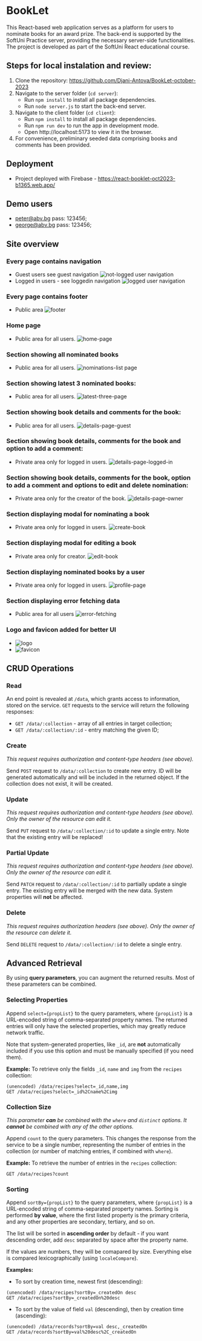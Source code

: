 # BookLet
This React-based web application serves as a platform for users to nominate books for an award prize. The back-end is supported by the SoftUni Practice server, providing the necessary server-side functionalities. The project is developed as part of the SoftUni React educational course.

## Steps for local instalation and review:
1. Clone the repository:  https://github.com/Djani-Antova/BookLet-october-2023
2. Navigate to the server folder (`cd server`):
   - Run `npm install` to install all package dependencies.
   - Run `node server.js` to start the back-end server.
3. Navigate to the client folder (`cd client`):
   - Run `npm install` to install all package dependencies.
   - Run `npm run dev` to run the app in development mode.
   - Open http://localhost:5173 to view it in the browser.
4. For convenience, preliminary seeded data comprising books and comments has been provided.

## Deployment
- Project deployed with Firebase - https://react-booklet-oct2023-b1365.web.app/

## Demo users
  - peter@abv.bg       pass: 123456;
  - george@abv.bg      pass: 123456;


## Site overview 
### Every page contains navigation
- Guest users see guest navigation
 ![not-logged user navigation](https://github.com/Djani-Antova/BookLet-october-2023/assets/113636096/a009b0b5-ff7e-4334-95a7-40b212fb690e)
- Logged in users - see loggedin navigation
   ![logged user navigation](https://github.com/Djani-Antova/BookLet-october-2023/assets/113636096/bc1a49a7-13db-4869-8bd0-b733c8dd2269)

### Every page contains footer
- Public area
 ![footer](https://github.com/Djani-Antova/BookLet-october-2023/assets/113636096/15313a30-37d1-4598-994f-e1d94c48d5a7)

### Home page
- Public area for all users. 
   ![home-page](https://github.com/Djani-Antova/BookLet-october-2023/assets/113636096/26d6bfa6-6983-4df6-a75e-586a2cec1290)

### Section showing all nominated books 
- Public area for all users.
   ![nominations-list page](https://github.com/Djani-Antova/BookLet-october-2023/assets/113636096/c9eea415-1518-48dc-9b79-902cfd492740)

### Section showing latest 3 nominated books: 
- Public area for all users. 
   ![latest-three-page](https://github.com/Djani-Antova/BookLet-october-2023/assets/113636096/eaf04b14-82dc-479c-8d9b-d5ccc2b4c65d)

### Section showing book details and comments for the book: 
- Public area for all users. 
   ![details-page-guest](https://github.com/Djani-Antova/BookLet-october-2023/assets/113636096/bcbafa8f-4adc-4f53-bef2-7a29e1dd5e12)

### Section showing book details, comments for the book and option to add a comment: 
- Private area only for logged in users.
  ![details-page-logged-in](https://github.com/Djani-Antova/BookLet-october-2023/assets/113636096/758de380-8966-4833-8b86-3b0353918836)

### Section showing book details, comments for the book, option to add a comment and options to edit and delete nomination: 
- Private area only for the creator of the book.
   ![details-page-owner](https://github.com/Djani-Antova/BookLet-october-2023/assets/113636096/4a24c91f-5e84-4ef9-bdab-8c26f106e3d4)

### Section displaying modal for nominating a book
- Private area only for logged in users.
  ![create-book](https://github.com/Djani-Antova/BookLet-october-2023/assets/113636096/1d9303e0-8154-4cde-9986-ea568318f524)

### Section displaying modal for editing a book  
- Private area only for creator.
  ![edit-book](https://github.com/Djani-Antova/BookLet-october-2023/assets/113636096/e6f39de5-8fa7-4bd2-be74-dce5888be05e)

### Section displaying nominated books by a user
- Private area only for logged in users.
   ![profile-page](https://github.com/Djani-Antova/BookLet-october-2023/assets/113636096/88f8f83a-80e7-496b-8c80-1010b216be33)

### Section displaying error fetching data
- Public area for all users
   ![error-fetching](https://github.com/Djani-Antova/BookLet-october-2023/assets/113636096/66bc35e5-66ea-4a09-9ef4-5a4390af125c)

### Logo and favicon added for better UI

- ![logo](https://github.com/Djani-Antova/BookLet-october-2023/assets/113636096/18d97802-0a2d-4c98-b2d5-a9752c2c05b3)  
- ![favicon](https://github.com/Djani-Antova/BookLet-october-2023/assets/113636096/db3ac993-6af7-4996-a1a7-7b4da9fbf4ad)


## CRUD Operations

### Read
An end point is revealed at `/data`, which grants access to information, stored on the service. `GET` requests to the service will return the following responses:
- `GET /data/:collection` - array of all entries in target collection; 
- `GET /data/:collection/:id` - entry matching the given ID; 

### Create
*This request requires authorization and content-type headers (see above).*

Send `POST` request to `/data/:collection` to create new entry. ID will be generated automatically and will be included in the returned object. If the collection does not exist, it will be created.

### Update
*This request requires authorization and content-type headers (see above). Only the owner of the resource can edit it.*

Send `PUT` request to `/data/:collection/:id` to update a single entry. Note that the existing entry will be replaced!

### Partial Update
*This request requires authorization and content-type headers (see above). Only the owner of the resource can edit it.*

Send `PATCH` request to `/data/:collection/:id` to partially update a single entry. The existing entry will be merged with the new data. System properties will **not** be affected.

### Delete
*This request requires authorization headers (see above). Only the owner of the resource can delete it.*

Send `DELETE` request to `/data/:collection/:id` to delete a single entry.

## Advanced Retrieval

By using **query parameters**, you can augment the returned results. Most of these parameters can be combined.

### Selecting Properties
Append `select={propList}` to the query parameters, where `{propList}` is a URL-encoded string of comma-separated property names. The returned entries will only have the selected properties, which may greatly reduce network traffic.

Note that system-generated properties, like `_id`, are **not** automatically included if you use this option and must be manually specified (if you need them).

**Example:** To retrieve only the fields `_id`, `name` and `img` from the `recipes` collection:
```
(unencoded) /data/recipes?select=_id,name,img
GET /data/recipes?select=_id%2Cname%2Cimg
```

### Collection Size
*This parameter **can** be combined with the `where` and `distinct` options. It **cannot** be combined with any of the other options.*

Append `count` to the query parameters. This changes the response from the service to be a single number, representing the number of entries in the collection (or number of matching entries, if combined with `where`). 

**Example:** To retrieve the number of entries in the `recipes` collection:
```
GET /data/recipes?count
```

### Sorting

Append `sortBy={propList}` to the query parameters, where `{propList}` is a URL-encoded string of comma-separated property names. Sorting is performed **by value**, where the first listed property is the primary criteria, and any other properties are secondary, tertiary, and so on.

The list will be sorted in **ascending order** by default - if you want descending order, add `desc` separated by space after the property name.

If the values are numbers, they will be comapared by size. Everything else is compared lexicographically (using `localeCompare`).

**Examples:**
* To sort by creation time, newest first (descending):
```
(unencoded) /data/recipes?sortBy=_createdOn desc
GET /data/recipes?sortBy=_createdOn%20desc
```

* To sort by the value of field `val` (descending), then by creation time (ascending):
```
(unencoded) /data/records?sortBy=val desc,_createdOn
GET /data/records?sortBy=val%20desc%2C_createdOn
```
   

